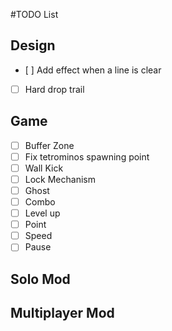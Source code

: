 #TODO List
## Design
- [ ] Add effect when a line is clear
- [ ] Hard drop trail

## Game
- [ ] Buffer Zone
- [ ] Fix tetrominos spawning point
- [ ] Wall Kick
- [ ] Lock Mechanism
- [ ] Ghost
- [ ] Combo
- [ ] Level up
- [ ] Point
- [ ] Speed
- [ ] Pause

## Solo Mod

## Multiplayer Mod
